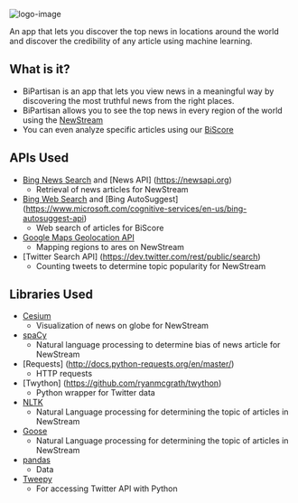 ![logo-image](https://raw.githubusercontent.com/srujant/MLNews/master/static/img/logo3.png)

An app that lets you discover the top news in locations around the world and discover the credibility of any article using machine learning.

## What is it?
- BiPartisan is an app that lets you view news in a meaningful way by discovering the most truthful news from the right places.
- BiPartisan allows you to see the top news in every region of the world using the [NewStream](https://hophacks-bipartisan-rachitag22.c9users.io/stream)
- You can even analyze specific articles using our [BiScore](https://hophacks-bipartisan-rachitag22.c9users.io/bias)

## APIs Used
- [Bing News Search](https://www.microsoft.com/cognitive-services/en-us/bing-news-search-api) and [News API] (https://newsapi.org)
	- Retrieval of news articles for NewStream
- [Bing Web Search](https://www.microsoft.com/cognitive-services/en-us/bing-web-search-api) and [Bing AutoSuggest] (https://www.microsoft.com/cognitive-services/en-us/bing-autosuggest-api)
	- Web search of articles for BiScore
- [Google Maps Geolocation API](https://developers.google.com/maps/documentation/geolocation/intro)
  - Mapping regions to ares on NewStream
- [Twitter Search API] (https://dev.twitter.com/rest/public/search)
	- Counting tweets to determine topic popularity for NewStream

## Libraries Used
- [Cesium](https://cesiumjs.org)
  - Visualization of news on globe for NewStream
- [spaCy](https://spacy.io)
  - Natural language processing to determine bias of news article for NewStream
- [Requests] (http://docs.python-requests.org/en/master/)
	- HTTP requests
- [Twython] (https://github.com/ryanmcgrath/twython)
	- Python wrapper for Twitter data
- [NLTK](http://www.nltk.org/)
  - Natural Language processing for determining the topic of articles in NewStream
- [Goose](https://github.com/GravityLabs/goose/wiki)
	- Natural Language processing for determining the topic of articles in NewStream
- [pandas](http://pandas.pydata.org/)
	- Data
- [Tweepy](https://github.com/tweepy/tweepy)
	- For accessing Twitter API with Python
